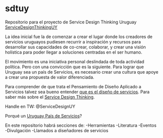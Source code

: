 # sdtuy
Repositorio para el proyecto de Service Design Thinking Uruguay
[ServiceDesignThinkingUY](http://www.sdtuy.com/)

La idea inicial fue la de comenzar a crear el lugar donde los creadores de servicios uruguayos pudiesen recurrir a inspiración y recursos para desarrollar sus capacidades de co-crear, colaborar, y crear una visión holística para poder llegar a soluciones centradas en el ser humano.

El movimiento es una iniciativa personal deslindada de toda actividad política. Pero con una convicción que es la siguiente. Para lograr que Uruguay sea un país de Servicios, es necesario crear una cultura que apoye a crear una propuesta de valor diferenciada.

Para comprender de que trata el Pensamiento de Diseño Aplicado a Servicios talvez sea bueno entender [que es el diseño de servicios](http://www.sdtuy.com/2017/11/que-es-el-diseno-de-servicios.html).
Para saber más sobre el [Service Design Thinking](http://www.designthinkingnetwork.com/group/service-design-thinking-uy).

Handle en TW: @ServiceDesignUY

Porqué un [Uruguay País de Servicios](http://www.sdtuy.com/p/uruguay-pais-de-servicios.html)?

En este repositorio habrá secciones de:
-Herramientas
-Literatura
-Eventos
-Divulgación
-Llamados a diseñadores de servicios
